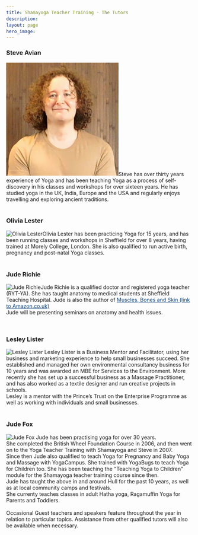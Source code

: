 ```yaml
---
title: Shamayoga Teacher Training - The Tutors
description:
layout: page
hero_image:
---
```


### Steve Avian

<div><img alt="Steve Avian" class="photo-tutor" width="303" height="306" src="/uploads/vlcsnap-error371-1-1-1-1.png" />Steve has over thirty years experience of Yoga and has been teaching Yoga as a process of self-discovery in his classes and workshops for over sixteen years. He has studied yoga in the UK, India, Europe and the USA and regularly enjoys travelling and exploring ancient traditions.</div>

<div style="clear: both;">&nbsp;</div>

### Olivia Lester

<div><img alt="Olivia Lester" class="photo-tutor" src="https://lh3.googleusercontent.com/-k-cOmxfZyZQ/WyvE5vQmaGI/AAAAAAAABls/Xps1YVPvk9Ax--I6Doif88b9cMWbIzDEwCJoC/s302-e30/olivia.jpg" />Olivia Lester has been practicing Yoga for 15 years, and has been running classes and workshops in Sheffield for over 8 years, having trained at Morely College, London. She is also qualified to run active birth, pregnancy and post-natal Yoga classes.</div>

<div style="clear: both;">&nbsp;</div>

### Jude Richie

<div><img alt="Jude Richie" class="photo-tutor" src="https://lh3.googleusercontent.com/-6xR7Xz9WfUg/WznFxfy1jmI/AAAAAAAABuo/aedvHMqUMmEtHUtvhOodNEBoVvwysVK3wCJoC/s302-c-e30/jude-new.jpg" />Jude Richie is a qualified doctor and registered yoga teacher (RYT-YA). She has taught anatomy to medical students at Sheffield Teaching Hospital. Jude is also the author of&nbsp;<a style="color: #09407c; margin: 0px; padding: 0px;" href="https://www.amazon.co.uk/Crash-Course-Muscles-Bones-Course-UK/dp/0723434344/ref=sr_1_1?s=books&amp;ie=UTF8&amp;qid=1286828441&amp;sr=1-1">Muscles, Bones and Skin (link to Amazon.co.uk)</a></div>

<div>Jude will be presenting seminars on anatomy and health issues.</div>

&nbsp;

### Lesley Lister

<div><img alt="Lesley Lister" class="photo-tutor" src="https://lh3.googleusercontent.com/-L978zUh-Y9Y/WypntyYC8sI/AAAAAAAABgM/TBE7Id8b1KMIEKDdvt5MDbB7oJujoZB3QCJoC/w302-c-e30/Lesley%2BLister%2B7.jpg" /> Lesley Lister is a Business Mentor and Facilitator, using her business and marketing experience to help small businesses succeed. She established and managed her own environmental consultancy business for 10 years and was awarded an MBE for Services to the Environment. More recently she has set up a successful business as a Massage Practitioner, and has also worked as a textile designer and run creative projects in schools.<br />Lesley is a mentor with the Prince&rsquo;s Trust on the Enterprise Programme as well as working with individuals and small businesses.</div>

<div>&nbsp;</div>

### Jude Fox

<div><img alt="Jude Fox" class="photo-tutor" src="https://lh3.googleusercontent.com/-jPahyjnnZUw/WypuVc7FV-I/AAAAAAAABjw/6sRS6tXLfugKm58toZIxB9gJ_-LEBbWGQCL0BGAs/w302-c-e30/JudeFox.jpg" /> Jude has been practising yoga for over 30 years.<br />She completed the British Wheel Foundation Course in 2006, and then went on to the Yoga Teacher Training with Shamayoga and Steve in 2007.<br />Since then Jude also qualified to teach Yoga for Pregnancy and Baby Yoga and Massage with YogaCampus. She trained with YogaBugs to teach Yoga for Children too. She has been teaching the "Teaching Yoga to Children" module for the Shamayoga teacher training course since then.<br />Jude has taught the above in and around Hull for the past 10 years, as well as at local community camps and festivals.<br />She currenty teaches classes in adult Hatha yoga, Ragamuffin Yoga for Parents and Toddlers.</div>

<div class="well well-lg">&nbsp;</div>

<div class="well well-lg">Occasional Guest teachers and speakers feature throughout the year in relation to particular topics. Assistance from other qualified tutors will also be available when necessary.&nbsp;</div>